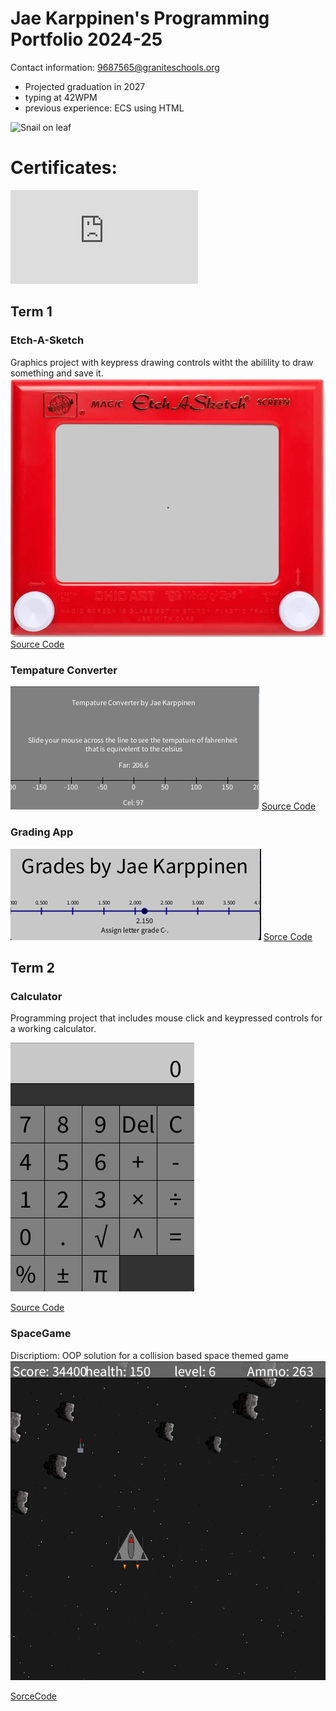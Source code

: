 # Jae Karppinen's Programming Portfolio 2024-25
Contact information:
<a href="9687565@graniteschools.org">9687565@graniteschools.org</a>
* Projected graduation in 2027
* typing at 42WPM
* previous experience: ECS using HTML

![Snail on leaf](https://cdn.hswstatic.com/gif/snail-shell.jpg)

# Certificates:
![Programming certificate](https://github.com/Jae-Byrd/programmingportfolio/blob/main/images/Jae%20E%20Karppinen_Computer%20Programming%20I_12162024.pdf)

  
## Term 1
### Etch-A-Sketch
Graphics project with keypress drawing controls witht the abilility to draw something and save it.
![Running App](https://github.com/Jae-Byrd/programmingportfolio/blob/main/images/SketchEtchA.png?raw=true)
[Source Code](https://github.com/Jae-Byrd/programmingportfolio/blob/main/src/term1/EtchASketch/EtchASketch.pde)
### Tempature Converter
![RunningApp](https://github.com/Jae-Byrd/programmingportfolio/blob/main/images/Screenshot%202024-11-25%20at%2011.56.46%20AM.png)
[Source Code](https://github.com/Jae-Byrd/programmingportfolio/blob/main/src/term1/TempConverter/TempConverter.pde)
### Grading App
![Running App](https://github.com/Jae-Byrd/programmingportfolio/blob/main/images/Screenshot%202024-11-25%20at%2011.56.14%20AM.png)
[Sorce Code](https://github.com/Jae-Byrd/programmingportfolio/blob/main/src/term1/gradingApp/gradingApp.pde)
## Term 2
### Calculator
Programming project that includes mouse click and keypressed controls for a working calculator.

![Running App](https://github.com/Jae-Byrd/programmingportfolio/blob/main/images/calcul.png?raw=true)

[Source Code](https://github.com/Jae-Byrd/programmingportfolio/blob/main/src/term2/Calculator/Calculator.pde)
### SpaceGame
Discriptiom: OOP solution for a collision based space themed game
![Gameplay](https://github.com/Jae-Byrd/programmingportfolio/blob/main/images/Screenshot%202024-12-16%20at%2011.56.16%20AM.png)

[SorceCode](https://github.com/Jae-Byrd/programmingportfolio/tree/main/src/term2/SpaceGame)
